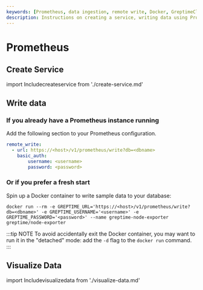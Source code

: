```yaml
---
keywords: [Prometheus, data ingestion, remote write, Docker, GreptimeCloud]
description: Instructions on creating a service, writing data using Prometheus, and visualizing data in GreptimeDB.
---
```


# Prometheus

## Create Service
import Includecreateservice from './create-service.md' 

<Includecreateservice/>

## Write data

### If you already have a Prometheus instance running

Add the following section to your Prometheus configuration.

```yaml
remote_write:
  - url: https://<host>/v1/prometheus/write?db=<dbname>
    basic_auth:
        username: <username>
        password: <password>
```

### Or if you prefer a fresh start

Spin up a Docker container to write sample data to your database:

```shell
docker run --rm -e GREPTIME_URL='https://<host>/v1/prometheus/write?db=<dbname>' -e GREPTIME_USERNAME='<username>' -e GREPTIME_PASSWORD='<password>' --name greptime-node-exporter greptime/node-exporter
```

:::tip NOTE
To avoid accidentally exit the Docker container, you may want to run it in the "detached" mode: add the `-d` flag to
the `docker run` command.
:::

## Visualize Data
import Includevisualizedata from './visualize-data.md' 

<Includevisualizedata/>
